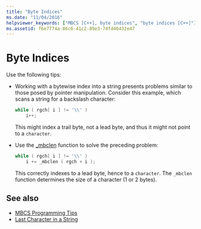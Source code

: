 ```yaml
---
title: "Byte Indices"
ms.date: "11/04/2016"
helpviewer_keywords: ["MBCS [C++], byte indices", "byte indices [C++]"]
ms.assetid: f6e7774a-86c6-41c2-89e3-74fd46432e47
---
```

# Byte Indices

Use the following tips:

- Working with a bytewise index into a string presents problems similar to those posed by pointer manipulation. Consider this example, which scans a string for a backslash character:

    ```cpp
    while ( rgch[ i ] != '\\' )
        i++;
    ```

   This might index a trail byte, not a lead byte, and thus it might not point to a `character`.

- Use the [_mbclen](../c-runtime-library/reference/mbclen-mblen-mblen-l.md) function to solve the preceding problem:

    ```cpp
    while ( rgch[ i ] != '\\' )
        i += _mbclen ( rgch + i );
    ```

   This correctly indexes to a lead byte, hence to a `character`. The `_mbclen` function determines the size of a character (1 or 2 bytes).

## See also

- [MBCS Programming Tips](../text/mbcs-programming-tips.md)
- [Last Character in a String](../text/last-character-in-a-string.md)
